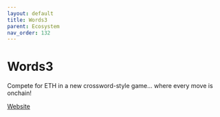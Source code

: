 ```yaml
---
layout: default
title: Words3
parent: Ecosystem
nav_order: 132
---
```

# Words3

Compete for ETH in a new crossword-style game... where every move is onchain!

[Website](https://words3.xyz)